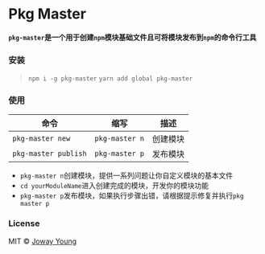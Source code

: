 # Pkg Master

**`pkg-master`是一个用于创建`npm`模块基础文件且可将模块发布到`npm`的命令行工具**

### 安装

> `npm i -g pkg-master`
> `yarn add global pkg-master`

### 使用

命令 | 缩写 | 描述
-- | -- | --
`pkg-master new` | `pkg-master n` | 创建模块
`pkg-master publish` | `pkg-master p` | 发布模块

- `pkg-master n`创建模块，提供一系列问题让你自定义模块的基本文件
- `cd yourModuleName`进入创建完成的模块，开发你的模块功能
- `pkg-master p`发布模块，如果执行步骤出错，请根据提示修复并执行`pkg master p`

### License

MIT © [Joway Young](https://github.com/JowayYoung)